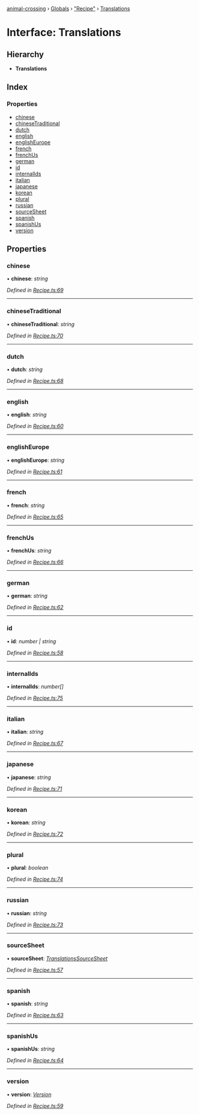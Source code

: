 [animal-crossing](../README.md) › [Globals](../globals.md) › ["Recipe"](../modules/_recipe_.md) › [Translations](_recipe_.translations.md)

# Interface: Translations

## Hierarchy

* **Translations**

## Index

### Properties

* [chinese](_recipe_.translations.md#chinese)
* [chineseTraditional](_recipe_.translations.md#chinesetraditional)
* [dutch](_recipe_.translations.md#dutch)
* [english](_recipe_.translations.md#english)
* [englishEurope](_recipe_.translations.md#englisheurope)
* [french](_recipe_.translations.md#french)
* [frenchUs](_recipe_.translations.md#frenchus)
* [german](_recipe_.translations.md#german)
* [id](_recipe_.translations.md#id)
* [internalIds](_recipe_.translations.md#internalids)
* [italian](_recipe_.translations.md#italian)
* [japanese](_recipe_.translations.md#japanese)
* [korean](_recipe_.translations.md#korean)
* [plural](_recipe_.translations.md#plural)
* [russian](_recipe_.translations.md#russian)
* [sourceSheet](_recipe_.translations.md#sourcesheet)
* [spanish](_recipe_.translations.md#spanish)
* [spanishUs](_recipe_.translations.md#spanishus)
* [version](_recipe_.translations.md#version)

## Properties

###  chinese

• **chinese**: *string*

*Defined in [Recipe.ts:69](https://github.com/Norviah/animal-crossing/blob/415ee2a/module/types/Recipe.ts#L69)*

___

###  chineseTraditional

• **chineseTraditional**: *string*

*Defined in [Recipe.ts:70](https://github.com/Norviah/animal-crossing/blob/415ee2a/module/types/Recipe.ts#L70)*

___

###  dutch

• **dutch**: *string*

*Defined in [Recipe.ts:68](https://github.com/Norviah/animal-crossing/blob/415ee2a/module/types/Recipe.ts#L68)*

___

###  english

• **english**: *string*

*Defined in [Recipe.ts:60](https://github.com/Norviah/animal-crossing/blob/415ee2a/module/types/Recipe.ts#L60)*

___

###  englishEurope

• **englishEurope**: *string*

*Defined in [Recipe.ts:61](https://github.com/Norviah/animal-crossing/blob/415ee2a/module/types/Recipe.ts#L61)*

___

###  french

• **french**: *string*

*Defined in [Recipe.ts:65](https://github.com/Norviah/animal-crossing/blob/415ee2a/module/types/Recipe.ts#L65)*

___

###  frenchUs

• **frenchUs**: *string*

*Defined in [Recipe.ts:66](https://github.com/Norviah/animal-crossing/blob/415ee2a/module/types/Recipe.ts#L66)*

___

###  german

• **german**: *string*

*Defined in [Recipe.ts:62](https://github.com/Norviah/animal-crossing/blob/415ee2a/module/types/Recipe.ts#L62)*

___

###  id

• **id**: *number | string*

*Defined in [Recipe.ts:58](https://github.com/Norviah/animal-crossing/blob/415ee2a/module/types/Recipe.ts#L58)*

___

###  internalIds

• **internalIds**: *number[]*

*Defined in [Recipe.ts:75](https://github.com/Norviah/animal-crossing/blob/415ee2a/module/types/Recipe.ts#L75)*

___

###  italian

• **italian**: *string*

*Defined in [Recipe.ts:67](https://github.com/Norviah/animal-crossing/blob/415ee2a/module/types/Recipe.ts#L67)*

___

###  japanese

• **japanese**: *string*

*Defined in [Recipe.ts:71](https://github.com/Norviah/animal-crossing/blob/415ee2a/module/types/Recipe.ts#L71)*

___

###  korean

• **korean**: *string*

*Defined in [Recipe.ts:72](https://github.com/Norviah/animal-crossing/blob/415ee2a/module/types/Recipe.ts#L72)*

___

###  plural

• **plural**: *boolean*

*Defined in [Recipe.ts:74](https://github.com/Norviah/animal-crossing/blob/415ee2a/module/types/Recipe.ts#L74)*

___

###  russian

• **russian**: *string*

*Defined in [Recipe.ts:73](https://github.com/Norviah/animal-crossing/blob/415ee2a/module/types/Recipe.ts#L73)*

___

###  sourceSheet

• **sourceSheet**: *[TranslationsSourceSheet](../enums/_recipe_.translationssourcesheet.md)*

*Defined in [Recipe.ts:57](https://github.com/Norviah/animal-crossing/blob/415ee2a/module/types/Recipe.ts#L57)*

___

###  spanish

• **spanish**: *string*

*Defined in [Recipe.ts:63](https://github.com/Norviah/animal-crossing/blob/415ee2a/module/types/Recipe.ts#L63)*

___

###  spanishUs

• **spanishUs**: *string*

*Defined in [Recipe.ts:64](https://github.com/Norviah/animal-crossing/blob/415ee2a/module/types/Recipe.ts#L64)*

___

###  version

• **version**: *[Version](../enums/_recipe_.version.md)*

*Defined in [Recipe.ts:59](https://github.com/Norviah/animal-crossing/blob/415ee2a/module/types/Recipe.ts#L59)*
